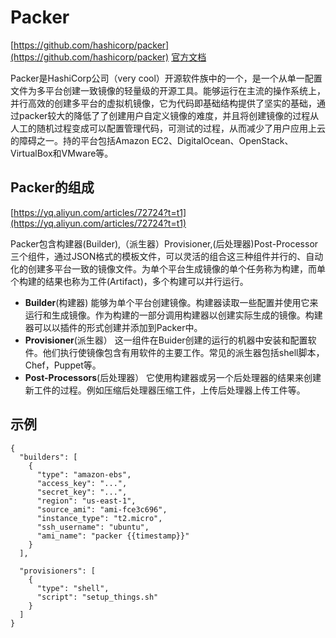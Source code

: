 # Packer #

[https://github.com/hashicorp/packer](https://github.com/hashicorp/packer)
[官方文档](https://www.packer.io/docs/index.html)

Packer是HashiCorp公司（very cool）开源软件族中的一个，是一个从单一配置文件为多平台创建一致镜像的轻量级的开源工具。能够运行在主流的操作系统上，并行高效的创建多平台的虚拟机镜像，它为代码即基础结构提供了坚实的基础，通过packer较大的降低了了创建用户自定义镜像的难度，并且将创建镜像的过程从人工的随机过程变成可以配置管理代码，可测试的过程，从而减少了用户应用上云的障碍之一。持的平台包括Amazon EC2、DigitalOcean、OpenStack、VirtualBox和VMware等。

## Packer的组成 ##

[https://yq.aliyun.com/articles/72724?t=t1](https://yq.aliyun.com/articles/72724?t=t1)

Packer包含构建器(Builder),（派生器）Provisioner,(后处理器)Post-Processor三个组件，通过JSON格式的模板文件，可以灵活的组合这三种组件并行的、自动化的创建多平台一致的镜像文件。为单个平台生成镜像的单个任务称为构建，而单个构建的结果也称为工件(Artifact)，多个构建可以并行运行。

- **Builder**(构建器)  能够为单个平台创建镜像。构建器读取一些配置并使用它来运行和生成镜像。作为构建的一部分调用构建器以创建实际生成的镜像。构建器可以以插件的形式创建并添加到Packer中。
- **Provisioner**(派生器）  这一组件在Buider创建的运行的机器中安装和配置软件。他们执行使镜像包含有用软件的主要工作。常见的派生器包括shell脚本，Chef，Puppet等。
- **Post-Processors**(后处理器） 它使用构建器或另一个后处理器的结果来创建新工件的过程。例如压缩后处理器压缩工件，上传后处理器上传工件等。

## 示例 ##

```
{
  "builders": [
    {
      "type": "amazon-ebs",
      "access_key": "...",
      "secret_key": "...",
      "region": "us-east-1",
      "source_ami": "ami-fce3c696",
      "instance_type": "t2.micro",
      "ssh_username": "ubuntu",
      "ami_name": "packer {{timestamp}}"
    }
  ],

  "provisioners": [
    {
      "type": "shell",
      "script": "setup_things.sh"
    }
  ]
}
```
